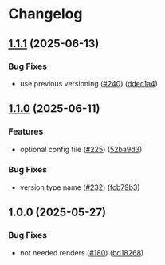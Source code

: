 # Changelog

## [1.1.1](https://github.com/prefapp/daggerverse/compare/kind-v1.1.0...kind-v1.1.1) (2025-06-13)


### Bug Fixes

* use previous versioning ([#240](https://github.com/prefapp/daggerverse/issues/240)) ([ddec1a4](https://github.com/prefapp/daggerverse/commit/ddec1a45615a82f16d3f49d58c958b2a0338d1fb))

## [1.1.0](https://github.com/prefapp/daggerverse/compare/kind-v1.0.0...kind-v1.1.0) (2025-06-11)


### Features

* optional config file ([#225](https://github.com/prefapp/daggerverse/issues/225)) ([52ba9d3](https://github.com/prefapp/daggerverse/commit/52ba9d36dc8641033f57a4a69cdf34ea337e314b))


### Bug Fixes

* version type name ([#232](https://github.com/prefapp/daggerverse/issues/232)) ([fcb79b3](https://github.com/prefapp/daggerverse/commit/fcb79b3325a91c2e17a913e51b7ff308b6b61752))

## 1.0.0 (2025-05-27)


### Bug Fixes

* not needed renders ([#180](https://github.com/prefapp/daggerverse/issues/180)) ([bd18268](https://github.com/prefapp/daggerverse/commit/bd182689ab744ec3d8ec0abccbf9ecf375fada51))
